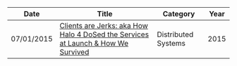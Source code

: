 | Date       | Title         | Category  | Year  |
| ---------- |---------------| ----------|-------|
| 07/01/2015 | [Clients are Jerks: aka How Halo 4 DoSed the Services at Launch & How We Survived](http://caitiem.com/2015/06/23/clients-are-jerks-aka-how-halo-4-dosed-the-services-at-launch-how-we-survived/) | Distributed Systems | 2015
